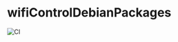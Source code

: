 # wifiControlDebianPackages

![CI](https://github.com/asifanwar007/wifiControlDebianPackages/workflows/CI/badge.svg)
